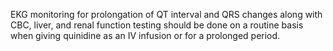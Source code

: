 EKG monitoring for prolongation of QT interval and QRS changes along with CBC, liver, and renal function testing should be done on a routine basis when giving quinidine as an IV infusion or for a prolonged period.